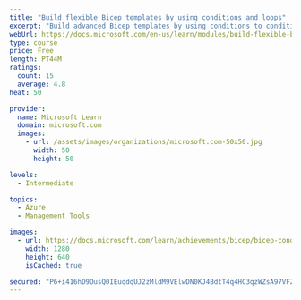 ```yaml
---
title: "Build flexible Bicep templates by using conditions and loops"
excerpt: "Build advanced Bicep templates by using conditions to conditionally deploy resources and using loops to deploy multiple instances of resources."
webUrl: https://docs.microsoft.com/en-us/learn/modules/build-flexible-bicep-templates-conditions-loops/
type: course
price: Free
length: PT44M
ratings:
  count: 15
  average: 4.8
heat: 50

provider:
  name: Microsoft Learn
  domain: microsoft.com
  images:
    - url: /assets/images/organizations/microsoft.com-50x50.jpg
      width: 50
      height: 50

levels:
  - Intermediate

topics:
  - Azure
  - Management Tools

images:
  - url: https://docs.microsoft.com/learn/achievements/bicep/bicep-conditions-loops-social.png
    width: 1280
    height: 640
    isCached: true

secured: "P6+i416hD9OusQ0IEuqdqUJ2zMldM9VElwDN0KJ4BdtT4q4HC3qzWZsA97VFZA9oUXodeHtXyIqpv9TTFdO0t5P5MwWD5eGZBgk8dwY+2zqkx7Tn4VfFjkUQBUoAONNvEh27r6yOo15AwglDT+tYPXcVBXUT4PnhQy5o/RkUjGbmeWFETwqdsfpNIADk05F0cKKX6BSgSpW9/W+Tnd0D4d5npf3pW2dk5nYICrVVQU6welCEpq3WQHXhybdtQTOleRaVWETNUpTrxhexvsGhynS0BtRqYxuXNOVPXNJt+C06VhXjY+ytW2JHyjvHCyVxjtNSJFCozVlul4mYHH/4XlGs40oE6N11iSu6sGRzzML64/U+p5jXag0acSAgtcR07S0+sytfdP9VlBoD2d/k4Kg4wed/8RAeykXmjUBKCYY=;NqSuYef8dTX6OES10LxlRg=="
---
```


